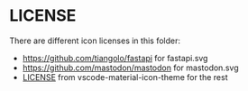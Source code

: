 # LICENSE

There are different icon licenses in this folder:
- https://github.com/tiangolo/fastapi for fastapi.svg
- https://github.com/mastodon/mastodon for mastodon.svg
- [LICENSE](./LICENSE) from vscode-material-icon-theme for the rest
